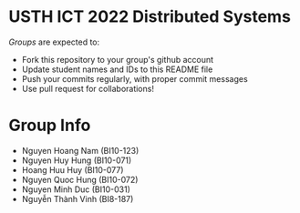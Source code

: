 USTH ICT 2022 Distributed Systems
=====================================

*Groups* are expected to:

* Fork this repository to your group's github account
* Update student names and IDs to this README file
* Push your commits regularly, with proper commit messages
* Use pull request for collaborations!

Group Info
=======================

* Nguyen Hoang Nam (BI10-123)
* Nguyen Huy Hung (BI10-071)
* Hoang Huu Huy (BI10-077)
* Nguyen Quoc Hung (BI10-072)
* Nguyen Minh Duc (BI10-031)
* Nguyễn Thành Vinh (BI8-187)

